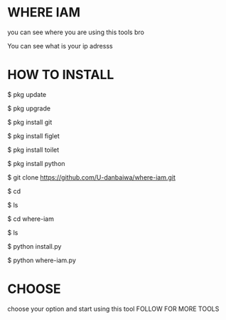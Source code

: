 # WHERE IAM
you can see where you are using this tools bro

You can see what is your ip adresss

# HOW TO INSTALL

$ pkg update

$ pkg upgrade

$ pkg install git

$ pkg install figlet

$ pkg install toilet

$ pkg install python 

$ git clone https://github.com/U-danbaiwa/where-iam.git

$ cd 

$ ls

$ cd where-iam

$ ls

$ python install.py

$ python where-iam.py

# CHOOSE
choose your option and start using this tool
FOLLOW FOR MORE TOOLS

